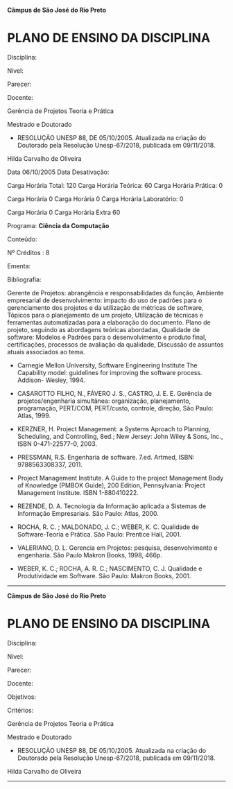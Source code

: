 **Câmpus de São José do Rio Preto**


# PLANO DE ENSINO DA DISCIPLINA


Disciplina:

Nível:

Parecer:

Docente:


Gerência de Projetos Teoria e Prática

Mestrado e Doutorado

-  RESOLUÇÃO UNESP 88, DE 05/10/2005. Atualizada na criação do Doutorado pela
Resolução Unesp-67/2018, publicada em 09/11/2018.

Hilda Carvalho de Oliveira


Data 06/10/2005 Data Desativação:

Carga Horária Total: 120 Carga Horária Teórica: 60 Carga Horária Prática: 0


Carga Horária 0 Carga Horária 0 Carga Horária Laboratório: 0


Carga Horária 0 Carga Horária Extra 60

Programa: **Ciência da Computação**

Conteúdo:


Nº Créditos : 8


Ementa:

Bibliografia:


Gerente de Projetos: abrangência e responsabilidades da função, Ambiente empresarial de
desenvolvimento: impacto do uso de padrões para o gerenciamento dos projetos e da
utilização de métricas de software, Tópicos para o planejamento de um projeto, Utilização de
técnicas e ferramentas automatizadas para a elaboração do documento. Plano de projeto,
seguindo as abordagens teóricas abordadas, Qualidade de software: Modelos e Padrões para
o desenvolvimento e produto final, certificações, processos de avaliação da qualidade,
Discussão de assuntos atuais associados ao tema.

-  Carnegie Mellon University, Software Engineering Institute The Capability model: guidelines
for improving the software process. Addison- Wesley, 1994.

-  CASAROTTO FILHO, N., FÁVERO J. S., CASTRO, J. E. E. Gerência de projetos/engenharia
simultânea: organização, planejamento, programação, PERT/COM, PERT/custo, controle,
direção, São Paulo: Atlas, 1999.

-  KERZNER, H. Project Management: a Systems Aproach to Planning, Scheduling, and
Controlling, 8ed.; New Jersey: John Wiley & Sons, Inc., ISBN 0-471-22577-0, 2003.

-  PRESSMAN, R.S. Engenharia de software. 7.ed. Artmed, ISBN: 9788563308337, 2011.

-  Project Management Institute. A Guide to the project Management Body of Knowledge
(PMBOK Guide), 200 Edition, Pennsylvania: Project Management Institute. ISBN 1-880410222.

-  REZENDE, D. A. Tecnologia da Informação aplicada a Sistemas de Informação
Empresariais. São Paulo: Atlas, 2000.

-  ROCHA, R. C. ; MALDONADO, J. C.; WEBER, K. C. Qualidade de Software-Teoria e Prática.
São Paulo: Prentice Hall, 2001.

-  VALERIANO, D. L. Gerencia em Projetos: pesquisa, desenvolvimento e engenharia. São
Paulo Makron Books, 1998, 466p.

-  WEBER, K. C.; ROCHA, A. R. C.; NASCIMENTO, C. J. Qualidade e Produtividade em
Software. São Paulo: Makron Books, 2001.


-----

**Câmpus de São José do Rio Preto**


# PLANO DE ENSINO DA DISCIPLINA


Disciplina:

Nível:

Parecer:

Docente:

Objetivos:

Critérios:


Gerência de Projetos Teoria e Prática

Mestrado e Doutorado

-  RESOLUÇÃO UNESP 88, DE 05/10/2005. Atualizada na criação do Doutorado pela
Resolução Unesp-67/2018, publicada em 09/11/2018.

Hilda Carvalho de Oliveira


-----

